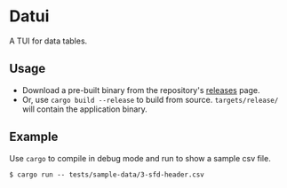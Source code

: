 # Datui

A TUI for data tables.

## Usage

- Download a pre-built binary from the repository's [releases](https://github.com/derekwisong/datui/releases) page.
- Or, use `cargo build --release` to build from source. `targets/release/` will contain the application binary.

## Example

Use `cargo` to compile in debug mode and run to show a sample csv file.

```console
$ cargo run -- tests/sample-data/3-sfd-header.csv
```
